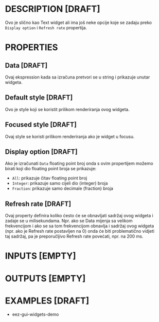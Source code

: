 # DESCRIPTION [DRAFT]

Ovo je slično kao Text widget ali ima još neke opcije koje se zadaju preko `Display option` i `Refresh rate` propertija.

# PROPERTIES

## Data [DRAFT]

Ovaj ekspression kada sa izračuna pretvori se u string i prikazuje unutar widgeta.

## Default style [DRAFT]

Ovo je style koji se koristit prilikom renderiranja ovog widgeta.

## Focused style [DRAFT]

Ovaj style se koristi prilikom renderiranja ako je widget u focusu.

## Display option [DRAFT]

Ako je izračunati `Data` floating point broj onda s ovim propertijem možemo birati koji dio floating point broja se prikazuje:

-   `All`: prikazuje čitav floating point broj
-   `Integer`: prikazuje samo cijeli dio (integer) broja
-   `Fraction`: prikazuje samo decimale (fraction) broja

## Refresh rate [DRAFT]

Ovaj property definira koliko ćesto će se obnavljati sadržaj ovog widgeta i zadaje se u milisekundama. Npr. ako se Data mijenja sa velikom frekvencijom i ako se sa tom frekvencijom obnavlja i sadržaj ovog widgeta (npr. ako je Refresh rate postavljen na 0) onda će biti problematično vidjeti taj sadržaj, pa je preporučljivo Refresh rate povećati, npr. na 200 ms.

# INPUTS [EMPTY]

# OUTPUTS [EMPTY]

# EXAMPLES [DRAFT]

-   eez-gui-widgets-demo
